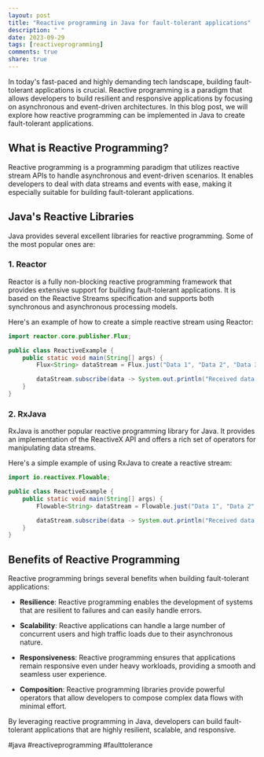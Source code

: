```yaml
---
layout: post
title: "Reactive programming in Java for fault-tolerant applications"
description: " "
date: 2023-09-29
tags: [reactiveprogramming]
comments: true
share: true
---
```


In today's fast-paced and highly demanding tech landscape, building fault-tolerant applications is crucial. Reactive programming is a paradigm that allows developers to build resilient and responsive applications by focusing on asynchronous and event-driven architectures. In this blog post, we will explore how reactive programming can be implemented in Java to create fault-tolerant applications.

## What is Reactive Programming?

Reactive programming is a programming paradigm that utilizes reactive stream APIs to handle asynchronous and event-driven scenarios. It enables developers to deal with data streams and events with ease, making it especially suitable for building fault-tolerant applications.

## Java's Reactive Libraries

Java provides several excellent libraries for reactive programming. Some of the most popular ones are:

### 1. Reactor

Reactor is a fully non-blocking reactive programming framework that provides extensive support for building fault-tolerant applications. It is based on the Reactive Streams specification and supports both synchronous and asynchronous processing models.

Here's an example of how to create a simple reactive stream using Reactor:

```java
import reactor.core.publisher.Flux;

public class ReactiveExample {
    public static void main(String[] args) {
        Flux<String> dataStream = Flux.just("Data 1", "Data 2", "Data 3");

        dataStream.subscribe(data -> System.out.println("Received data: " + data));
    }
}
```

### 2. RxJava

RxJava is another popular reactive programming library for Java. It provides an implementation of the ReactiveX API and offers a rich set of operators for manipulating data streams.

Here's a simple example of using RxJava to create a reactive stream:

```java
import io.reactivex.Flowable;

public class ReactiveExample {
    public static void main(String[] args) {
        Flowable<String> dataStream = Flowable.just("Data 1", "Data 2", "Data 3");

        dataStream.subscribe(data -> System.out.println("Received data: " + data));
    }
}
```

## Benefits of Reactive Programming

Reactive programming brings several benefits when building fault-tolerant applications:

- **Resilience**: Reactive programming enables the development of systems that are resilient to failures and can easily handle errors.

- **Scalability**: Reactive applications can handle a large number of concurrent users and high traffic loads due to their asynchronous nature.

- **Responsiveness**: Reactive programming ensures that applications remain responsive even under heavy workloads, providing a smooth and seamless user experience.

- **Composition**: Reactive programming libraries provide powerful operators that allow developers to compose complex data flows with minimal effort.

By leveraging reactive programming in Java, developers can build fault-tolerant applications that are highly resilient, scalable, and responsive.

#java #reactiveprogramming #faulttolerance